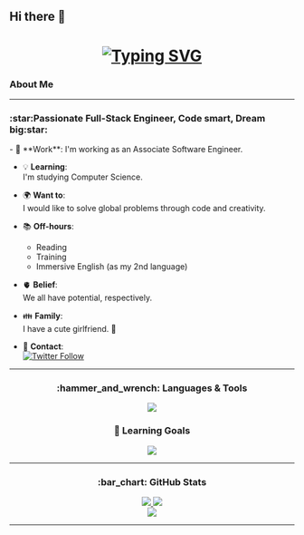 ## Hi there 👋

<h1 align="center">
  <a href="https://git.io/typing-svg">
    <img src="https://readme-typing-svg.demolab.com?font=Fira+Code&size=40&pause=800&center=true&vCenter=true&width=700&height=100&lines=This+is+Hiroki+from+🇯🇵;Hello+there+%F0%9F%91%8B;" alt="Typing SVG" />
  </a>
</h1>

### About Me
---
<h3>:star:Passionate Full-Stack Engineer, Code smart, Dream big:star:</h3>
- 🚀 **Work**:  
  I'm working as an Associate Software Engineer.

- 💡 **Learning**:  
  I'm studying Computer Science.

- 🌍 **Want to**:  
  I would like to solve global problems through code and creativity.

- 📚 **Off-hours**:  
  - Reading  
  - Training  
  - Immersive English (as my 2nd language)

- 🫀 **Belief**:  
  We all have potential, respectively.

- 👪 **Family**:  
  I have a cute girlfriend. 👧

- 📩 **Contact**:  
  [![Twitter Follow](https://img.shields.io/twitter/follow/hirokishimizu39?style=social)](https://twitter.com/hirokishimizu39)

---

<h3 align="center">:hammer_and_wrench: Languages & Tools</h3>

<p align="center">
  <a href="https://skillicons.dev">
    <img src="https://skillicons.dev/icons?i=js,ts,react,nextjs,nodejs,rails,ruby,py,php,html,css,postgres,mysql,linux,bash,docker,git,vscode,vim" />
  </a>
</p>

<h3 align="center">🌱 Learning Goals</h3>
<p align="center">
  <a href="https://skillicons.dev">
    <img src="https://skillicons.dev/icons?i=go,terraform,aws,gcp,graphql" />
  </a>
</p>

---

<h3 align="center">:bar_chart: GitHub Stats</h3>

<div align="center">
  <a href="https://github-readme-stats.vercel.app/api?username=hirokishimizu39&show_icons=true&theme=tokyonight&hide_border=true">
    <img src="https://github-readme-stats.vercel.app/api?username=hirokishimizu39&show_icons=true&theme=tokyonight&hide_border=true&bg_color=1a1b27&title_color=36BCF7&icon_color=36BCF7&text_color=ffffff" />
  </a>
  <a href="https://streak-stats.demolab.com/?user=hirokishimizu39&theme=tokyonight">
    <img src="https://streak-stats.demolab.com/?user=hirokishimizu39&theme=tokyonight&hide_border=true" />
  </a>
</div>

<div align="center">
  <a href="https://github.com/hirokishimizu39/github-readme-stats">
    <img src="https://github-readme-stats.vercel.app/api/top-langs/?username=hirokishimizu39&layout=compact&theme=tokyonight&hide_border=true" />
  </a>
</div>

---

